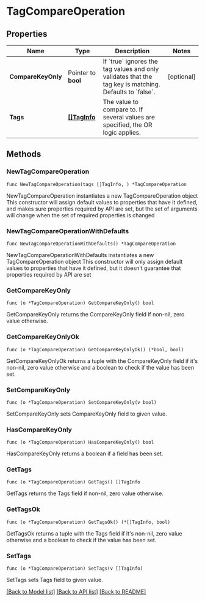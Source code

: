 # TagCompareOperation

## Properties

Name | Type | Description | Notes
------------ | ------------- | ------------- | -------------
**CompareKeyOnly** | Pointer to **bool** | If &#x60;true&#x60; ignores the tag values and only validates that the tag key is matching. Defaults to &#x60;false&#x60;. | [optional] 
**Tags** | [**[]TagInfo**](TagInfo.md) | The value to compare to.   If several values are specified, the OR logic applies. | 

## Methods

### NewTagCompareOperation

`func NewTagCompareOperation(tags []TagInfo, ) *TagCompareOperation`

NewTagCompareOperation instantiates a new TagCompareOperation object
This constructor will assign default values to properties that have it defined,
and makes sure properties required by API are set, but the set of arguments
will change when the set of required properties is changed

### NewTagCompareOperationWithDefaults

`func NewTagCompareOperationWithDefaults() *TagCompareOperation`

NewTagCompareOperationWithDefaults instantiates a new TagCompareOperation object
This constructor will only assign default values to properties that have it defined,
but it doesn't guarantee that properties required by API are set

### GetCompareKeyOnly

`func (o *TagCompareOperation) GetCompareKeyOnly() bool`

GetCompareKeyOnly returns the CompareKeyOnly field if non-nil, zero value otherwise.

### GetCompareKeyOnlyOk

`func (o *TagCompareOperation) GetCompareKeyOnlyOk() (*bool, bool)`

GetCompareKeyOnlyOk returns a tuple with the CompareKeyOnly field if it's non-nil, zero value otherwise
and a boolean to check if the value has been set.

### SetCompareKeyOnly

`func (o *TagCompareOperation) SetCompareKeyOnly(v bool)`

SetCompareKeyOnly sets CompareKeyOnly field to given value.

### HasCompareKeyOnly

`func (o *TagCompareOperation) HasCompareKeyOnly() bool`

HasCompareKeyOnly returns a boolean if a field has been set.

### GetTags

`func (o *TagCompareOperation) GetTags() []TagInfo`

GetTags returns the Tags field if non-nil, zero value otherwise.

### GetTagsOk

`func (o *TagCompareOperation) GetTagsOk() (*[]TagInfo, bool)`

GetTagsOk returns a tuple with the Tags field if it's non-nil, zero value otherwise
and a boolean to check if the value has been set.

### SetTags

`func (o *TagCompareOperation) SetTags(v []TagInfo)`

SetTags sets Tags field to given value.



[[Back to Model list]](../README.md#documentation-for-models) [[Back to API list]](../README.md#documentation-for-api-endpoints) [[Back to README]](../README.md)


